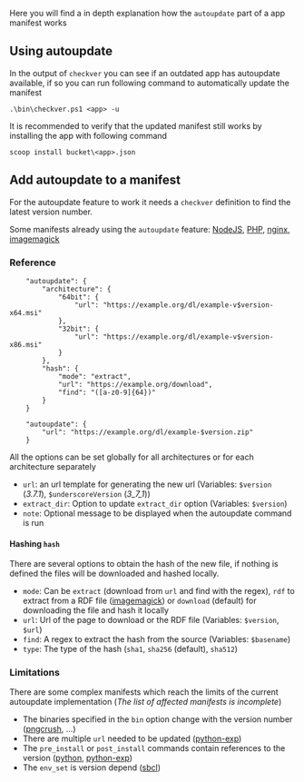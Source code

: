 Here you will find a in depth explanation how the `autoupdate` part of a app manifest works

## Using autoupdate
In the output of `checkver` you can see if an outdated app has autoupdate available, if so you can run following command to automatically update the manifest

    .\bin\checkver.ps1 <app> -u

It is recommended to verify that the updated manifest still works by installing the app with following command

    scoop install bucket\<app>.json


## Add autoupdate to a manifest
For the autoupdate feature to work it needs a `checkver` definition to find the latest version number.

Some manifests already using the `autoupdate` feature:
[NodeJS](https://github.com/lukesampson/scoop/blob/master/bucket/nodejs.json),
[PHP](https://github.com/lukesampson/scoop/blob/master/bucket/php.json),
[nginx](https://github.com/lukesampson/scoop/blob/master/bucket/nginx.json),
[imagemagick](https://github.com/lukesampson/scoop/blob/master/bucket/imagemagick.json)

### Reference

```
    "autoupdate": {
        "architecture": {
            "64bit": {
                "url": "https://example.org/dl/example-v$version-x64.msi"
            },
            "32bit": {
                "url": "https://example.org/dl/example-v$version-x86.msi"
            }
        },
        "hash": {
            "mode": "extract",
            "url": "https://example.org/download",
            "find": "([a-z0-9]{64})"
        }
    }
```
```
    "autoupdate": {
        "url": "https://example.org/dl/example-$version.zip"
    }
```

All the options can be set globally for all architectures or for each architecture separately 

 - `url`: an url template for generating the new url (Variables: `$version` (_3.7.1_), `$underscoreVersion` (_3_7_1_))
 - `extract_dir`: Option to update `extract_dir` option (Variables: `$version`)
 - `note`: Optional message to be displayed when the autoupdate command is run

#### Hashing `hash`
There are several options to obtain the hash of the new file, if nothing is defined the files will be downloaded and hashed locally.

 - `mode`: Can be `extract` (download from `url` and find with the regex), `rdf` to extract from a RDF file ([imagemagick](https://github.com/lukesampson/scoop/blob/master/bucket/imagemagick.json)) or `download` (default) for downloading the file and hash it locally
 - `url`: Url of the page to download or the RDF file (Variables: `$version`, `$url`)
 - `find`: A regex to extract the hash from the source (Variables: `$basename`)
 - `type`: The type of the hash (`sha1`, `sha256` (default), `sha512`)

### Limitations
There are some complex manifests which reach the limits of the current autoupdate implementation (_The list of affected manifests is incomplete_)

 - The binaries specified in the `bin` option change with the version number ([pngcrush](https://github.com/lukesampson/scoop/blob/master/bucket/pngcrush.json), …)
 - There are multiple `url` needed to be updated ([python-exp](https://github.com/lukesampson/scoop/blob/master/bucket/python-exp.json))
 - The `pre_install` or `post_install` commands contain references to the version ([python](https://github.com/lukesampson/scoop/blob/master/bucket/python.json), [python-exp](https://github.com/lukesampson/scoop/blob/master/bucket/python-exp.json))
 - The `env_set` is version depend ([sbcl](https://github.com/lukesampson/scoop/blob/master/bucket/sbcl.json))
